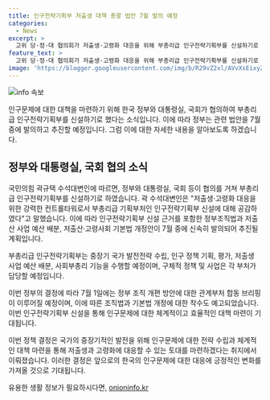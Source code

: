 ```yaml
---
title: 인구전략기획부 저출생 대책 총괄 법안 7월 발의 예정
categories:
  - News
excerpt: >
  고위 당·정·대 협의회가 저출생·고령화 대응을 위해 부총리급 인구전략기획부를 신설하기로 결정했습니다. 이에 따라 7월 중 정부는 관련 법안을 발의하고 추진할 예정이며, 이를 통해 강력한 컨트롤타워 역할을 할 것으로 예상됩니다. 삼청동 총리공관에서 열린 고위 협의회에서 당정대는 부총리급 기획부 신설에 공감하며, 관련 법 개정안을 신속히 추진하기로 했습니다. 이에 따라 정부는 7월 1일에 관련 내용에 대한 합동 브리핑을 진행할 예정이며, 정부와 당은 협력하여 신속한 착수를 약속했습니다.
feature_text: >
  고위 당·정·대 협의회가 저출생·고령화 대응을 위해 부총리급 인구전략기획부를 신설하기로 결정했습니다. 이에 따라 7월 중 정부는 관련 법안을 발의하고 추진할 예정이며, 이를 통해 강력한 컨트롤타워 역할을 할 것으로 예상됩니다. 삼청동 총리공관에서 열린 고위 협의회에서 당정대는 부총리급 기획부 신설에 공감하며, 관련 법 개정안을 신속히 추진하기로 했습니다. 이에 따라 정부는 7월 1일에 관련 내용에 대한 합동 브리핑을 진행할 예정이며, 정부와 당은 협력하여 신속한 착수를 약속했습니다.
image: 'https://blogger.googleusercontent.com/img/b/R29vZ2xl/AVvXsEixyZcFfHzMRdzZMjFBmAUKJYCLCGyLL1o632UiGVXcaFdKo_bkvkuCioo0uUKlGfBVcT3P84aROyZIXSBEx3Aw5nCQ3pTgDom1WDC4m8eifvWiAmWEEVb4x6G_l8C0QH225ldMjyaFvpxGEBGNO37VmDTDMHGhJPq73UglMfDca1-0aw/s1600/blogspot.png'
---
```


<p><img src="https://blogger.googleusercontent.com/img/b/R29vZ2xl/AVvXsEixyZcFfHzMRdzZMjFBmAUKJYCLCGyLL1o632UiGVXcaFdKo_bkvkuCioo0uUKlGfBVcT3P84aROyZIXSBEx3Aw5nCQ3pTgDom1WDC4m8eifvWiAmWEEVb4x6G_l8C0QH225ldMjyaFvpxGEBGNO37VmDTDMHGhJPq73UglMfDca1-0aw/s1600/blogspot.png" alt="info 속보" /></p>

<p>인구문제에 대한 대책을 마련하기 위해 한국 정부와 대통령실, 국회가 협의하여 부총리급 인구전략기획부를 신설하기로 했다는 소식입니다. 이에 따라 정부는 관련 법안을 7월 중에 발의하고 추진할 예정입니다. 그럼 이에 대한 자세한 내용을 알아보도록 하겠습니다.</p>

<h2 data-ke-size="size26">정부와 대통령실, 국회 협의 소식</h2>

<p>국민의힘 곽규택 수석대변인에 따르면, 정부와 대통령실, 국회 등이 협의를 거쳐 부총리급 인구전략기획부를 신설하기로 하였습니다. 곽 수석대변인은 "저출생·고령화 대응을 위한 강력한 컨트롤타워로서 부총리급 기획부처인 인구전략기획부 신설에 대해 공감하였다"고 말했습니다. 이에 따라 인구전략기획부 신설 근거를 포함한 정부조직법과 저출산 사업 예산 배분, 저출산·고령사회 기본법 개정안이 7월 중에 신속히 발의되어 추진될 계획입니다.</p>

<p data-ke-size="size16"></p>

<p>부총리급 인구전략기획부는 중장기 국가 발전전략 수립, 인구 정책 기획, 평가, 저출생 사업 예산 배분, 사회부총리 기능을 수행할 예정이며, 구체적 정책 및 사업은 각 부처가 담당할 예정입니다.</p>

<p>이번 정부의 결정에 따라 7월 1일에는 정부 조직 개편 방안에 대한 관계부처 합동 브리핑이 이루어질 예정이며, 이에 따른 조직법과 기본법 개정에 대한 착수도 예고되었습니다. 이번 인구전략기획부 신설을 통해 인구문제에 대한 체계적이고 효율적인 대책 마련이 기대됩니다.</p>

<p data-ke-size="size16"></p>

<p>이번 정책 결정은 국가의 중장기적인 발전을 위해 인구문제에 대한 전략 수립과 체계적인 대책 마련을 통해 저출생과 고령화에 대응할 수 있는 토대를 마련하겠다는 취지에서 이뤄졌습니다. 이러한 결정은 앞으로의 한국의 인구문제에 대한 대응에 긍정적인 변화를 가져올 것으로 기대됩니다.</p>
유용한 생활 정보가 필요하시다면, <a href="https://onioninfo.kr" rel="dofollow">onioninfo.kr</a>


